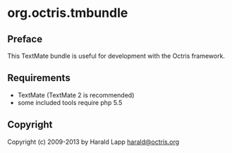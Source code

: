 org.octris.tmbundle
===================

Preface
-------

This TextMate bundle is useful for development with the Octris framework.

Requirements
------------

* TextMate (TextMate 2 is recommended)
* some included tools require php 5.5

Copyright
---------

Copyright (c) 2009-2013 by Harald Lapp <harald@octris.org>
